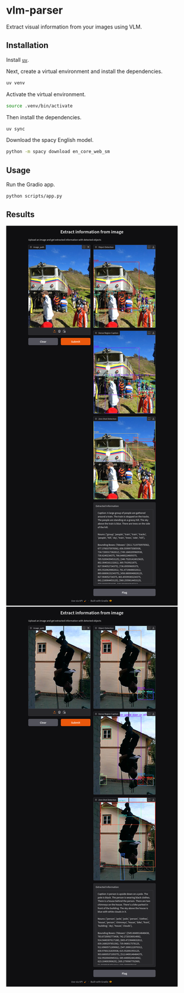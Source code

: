 # vlm-parser
Extract visual information from your images using VLM.

## Installation
Install [`uv`](https://docs.astral.sh/uv/).

Next, create a virtual environment and install the dependencies.

```bash
uv venv
```

Activate the virtual environment.

```bash
source .venv/bin/activate
```

Then install the dependencies.

```bash
uv sync
```

Download the spacy English model.

```bash
python -m spacy download en_core_web_sm
```

## Usage
Run the Gradio app.

```bash
python scripts/app.py
```


## Results

![Results](./assets/result.png)
![Results](./assets/result_1.png)
